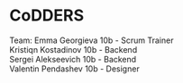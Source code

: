 # CoDDERS

Team:
  Emma Georgieva 10b - Scrum Trainer <br>
  Kristiqn Kostadinov 10b - Backend <br>
  Sergei Alekseevich 10b - Backend <br>
  Valentin Pendashev 10b - Designer
